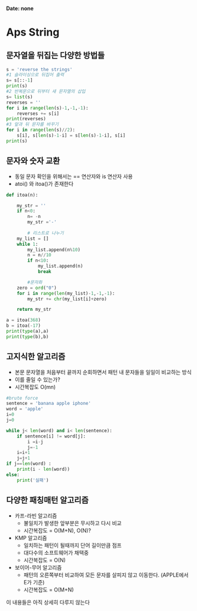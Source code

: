 #### Date: none

# Aps String



## 문자열을 뒤집는 다양한 방법들

```python
s = 'reverse the strings'
#1 슬라이싱으로 뒤집어 출력
s= s[::-1]
print(s)
#2 반복문으로 뒤부터 새 문자열의 삽입
s= list(s)
reverses = ''
for i in range(len(s)-1,-1,-1):
    reverses += s[i]
print(reverses)
#3 앞과 뒤 문자를 바꾸기
for i in range(len(s)//2):
    s[i], s[len(s)-1-i] = s[len(s)-1-i], s[i]
print(s)
```



##  문자와 숫자 교환

- 동일 문자 확인을 위해서는 == 연산자와 is 연산자 사용
- atoi() 와 itoa()가 존재한다

```python
def itoa(n):

    my_str = ''
    if n<0:
        n= -n
        my_str ='-'
        
        # 리스트로 나누기
    my_list = []
    while 1:
        my_list.append(n%10)
        n = n//10
        if n<10:
            my_list.append(n)
            break

        #문자화
    zero = ord("0")
    for i in range(len(my_list)-1,-1,-1):
        my_str += chr(my_list[i]+zero)

    return my_str

a = itoa(368)
b = itoa(-17)
print(type(a),a)
print(type(b),b)

```



##  고지식한 알고리즘

- 본문 문자열을 처음부터 끝까지 순회하면서 패턴 내 문자들을 일일이 비교하는 방식
- 이를 줄일 수 있는가?
- 시간복잡도 O(mn)



```python
#brute force
sentence = 'banana apple iphone'
word = 'apple'
i=0
j=0

while j< len(word) and i< len(sentence):
    if sentence[i] != word[j]:
        i =i-j
        j=-1
    i=i+1
    j=j+1
if j==len(word) :
    print(i - len(word))
else:
    print('실패')
```



##  다양한 패칭매턴 알고리즘

- 카프-라빈 알고리즘
  - 불일치가 발생한 앞부분은 무시하고 다시 비교
  - 시간복잡도 = O(M+N),  O(N)?
- KMP 알고리즘
  - 일치하는 패턴이 될때까지 단어 길이만큼 점프
  - 대다수의 소프트웨어가 채택중
  - 시간복잡도 = O(N)
- 보이어-무어 알고리즘
  - 패턴의 오른쪽부터 비교하여 모든 문자를 살피지 않고 이동한다. (APPLE에서 E가 기준)
  - 시간복잡도 = O(M+N)



이 내용들은 아직 상세히 다루지 않는다